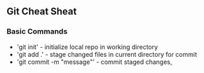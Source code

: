 ## Git Cheat Sheat

### Basic Commands

* 'git init' - initialize local repo in working directory
* 'git add .' - stage changed files in current directory for commit
* 'git commit -m "message"' - commit staged changes,
